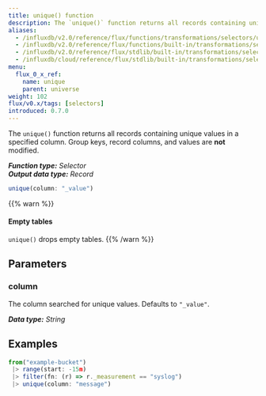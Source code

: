 ```yaml
---
title: unique() function
description: The `unique()` function returns all records containing unique values in a specified column.
aliases:
  - /influxdb/v2.0/reference/flux/functions/transformations/selectors/unique
  - /influxdb/v2.0/reference/flux/functions/built-in/transformations/selectors/unique/
  - /influxdb/v2.0/reference/flux/stdlib/built-in/transformations/selectors/unique/
  - /influxdb/cloud/reference/flux/stdlib/built-in/transformations/selectors/unique/
menu:
  flux_0_x_ref:
    name: unique
    parent: universe
weight: 102
flux/v0.x/tags: [selectors]
introduced: 0.7.0
---
```


The `unique()` function returns all records containing unique values in a specified column.
Group keys, record columns, and values are **not** modified.

_**Function type:** Selector_  
_**Output data type:** Record_

```js
unique(column: "_value")
```

{{% warn %}}
#### Empty tables
`unique()` drops empty tables.
{{% /warn %}}

## Parameters

### column
The column searched for unique values.
Defaults to `"_value"`.

_**Data type:** String_

## Examples
```js
from("example-bucket")
 |> range(start: -15m)
 |> filter(fn: (r) => r._measurement == "syslog")
 |> unique(column: "message")
```
